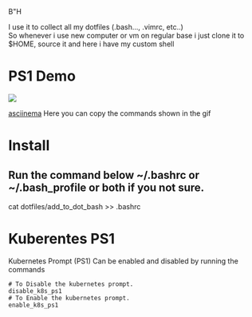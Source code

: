 B"H

I use it to collect all my dotfiles (.bash..., .vimrc, etc..) <br>
So whenever i use new computer or vm on regular base i just clone it to $HOME, source it and here i have my custom shell

# PS1 Demo
<!-- [![asciicast](https://asciinema.org/a/elYkkn1lMWlrLpmvFE20YL5AT.svg)](https://asciinema.org/a/elYkkn1lMWlrLpmvFE20YL5AT) -->
![](https://github.com/smuel1414/dotfiles/blob/files/demo/dotfile-02.gif)

[asciinema](https://asciinema.org/a/elYkkn1lMWlrLpmvFE20YL5AT) Here you can copy the commands shown in the gif

# Install
## Run the command below ~/.bashrc or ~/.bash_profile or both if you not sure.
cat dotfiles/add_to_dot_bash >> .bashrc

# Kuberentes PS1
Kubernetes Prompt (PS1) Can be enabled and disabled by running the commands
```
# To Disable the kubernetes prompt.
disable_k8s_ps1
# To Enable the kubernetes prompt.
enable_k8s_ps1
```
